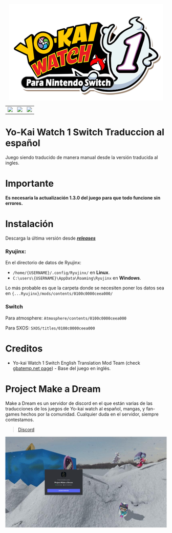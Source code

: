 <div align="center">
    <img src="./images/yo-kai-switch-soda1.png"/>
</div>

<table align="center">
  <tr>
    <td>
      <a href="https://github.com/yokaikomami07/YKW1SWITCH-ES/stargazers"><img src="https://img.shields.io/github/stars/yokaikomami07/YKW1SWITCH-ES"/></a>
    </td>
    <td>
      <a href="https://github.com/yokaikomami07/YKW1SWITCH-ES/releases"><img src="https://img.shields.io/github/v/release/yokaikomami07/YKW1SWITCH-ES"/></a>
    </td>
    <td>
      <a href="https://github.com/yokaikomami07/YKW1SWITCH-ES/releases"><img src="https://img.shields.io/github/downloads/yokaikomami07/YKW1SWITCH-ES/total"/></a>
    </td>
  </tr>
</table>

# Yo-Kai Watch 1 Switch Traduccion al español
Juego siendo traducido de manera manual desde la versión traducida al ingles.
# Importante
**Es necesaria la actualización 1.3.0 del juego para que todo funcione sin errores.**
# Instalación
Descarga la última versión desde [***releases***](https://github.com/yokaikomami07/YKW1SWITCH-ES/releases)

### Ryujinx:
En el directorio de datos de Ryujinx:
 - `/home/{USERNAME}/.config/Ryujinx/` en **Linux**.
 - `C:\users\{USERNAME}\AppData\Roaming\Ryujinx` en **Windows**.

Lo más probable es que la carpeta donde se necesiten poner los datos sea en `{...Ryujinx}/mods/contents/0100c0000ceea000/`

### Switch
Para atmosphere: `Atmosphere/contents/0100c0000ceea000`

Para SXOS: `SXOS/titles/0100c0000ceea000`

# Creditos
- Yo-kai Watch 1 Switch English Translation Mod Team (check [gbatemp.net page](https://gbatemp.net/threads/wip-yo-kai-watch-1-switch-english-translation-project.577591/)) - Base del juego en inglés.

# Project Make a Dream
Make a Dream es un servidor de discord en el que están varias de las traducciones de los juegos de Yo-kai watch al español, mangas, y fan-games hechos por la comunidad.
Cualquier duda en el servidor, siempre contestamos.

> [Discord](https://discord.gg/project-make-a-dream-846980324034347008)

<img src="./images//discordmakeadream.png">
